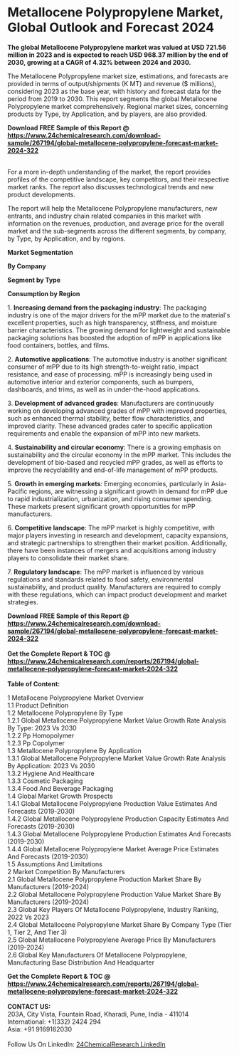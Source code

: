 <h1>Metallocene Polypropylene Market, Global Outlook and Forecast 2024</h1><p><strong>The global Metallocene Polypropylene market was valued at USD 721.56 million in 2023 and is expected to reach USD 968.37 million by the end of 2030, growing at a CAGR of 4.32% between 2024 and 2030.</strong></p><p>
</p><p>
The Metallocene Polypropylene market size, estimations, and forecasts are provided in terms of output/shipments (K MT) and revenue ($ millions), considering 2023 as the base year, with history and forecast data for the period from 2019 to 2030. This report segments the global Metallocene Polypropylene market comprehensively. Regional market sizes, concerning products by Type, by Application, and by players, are also provided.</p><div><b>Download FREE Sample of this Report @ 
            <a href="https://www.24chemicalresearch.com/download-sample/267194/global-metallocene-polypropylene-forecast-market-2024-322">
            https://www.24chemicalresearch.com/download-sample/267194/global-metallocene-polypropylene-forecast-market-2024-322</a></b></div><br><p>
</p><p>
For a more in-depth understanding of the market, the report provides profiles of the competitive landscape, key competitors, and their respective market ranks. The report also discusses technological trends and new product developments.</p><p>
</p><p>
The report will help the Metallocene Polypropylene manufacturers, new entrants, and industry chain related companies in this market with information on the revenues, production, and average price for the overall market and the sub-segments across the different segments, by company, by Type, by Application, and by regions.</p><p>
</p><p>
<strong>Market Segmentation</strong></p><p>
</p><p>
<strong>By Company</strong></p><p>
</p><p>
<strong>Segment by Type</strong></p><p>
</p><p>
</p><p>
</p><p>
<strong>Consumption by Region</strong></p><p>
</p><p>
1. <strong>Increasing demand from the packaging industry</strong>: The packaging industry is one of the major drivers for the mPP market due to the material's excellent properties, such as high transparency, stiffness, and moisture barrier characteristics. The growing demand for lightweight and sustainable packaging solutions has boosted the adoption of mPP in applications like food containers, bottles, and films.</p><p>
2. <strong>Automotive applications</strong>: The automotive industry is another significant consumer of mPP due to its high strength-to-weight ratio, impact resistance, and ease of processing. mPP is increasingly being used in automotive interior and exterior components, such as bumpers, dashboards, and trims, as well as in under-the-hood applications.</p><p>
3. <strong>Development of advanced grades</strong>: Manufacturers are continuously working on developing advanced grades of mPP with improved properties, such as enhanced thermal stability, better flow characteristics, and improved clarity. These advanced grades cater to specific application requirements and enable the expansion of mPP into new markets.</p><p>
4. <strong>Sustainability and circular economy</strong>: There is a growing emphasis on sustainability and the circular economy in the mPP market. This includes the development of bio-based and recycled mPP grades, as well as efforts to improve the recyclability and end-of-life management of mPP products.</p><p>
5. <strong>Growth in emerging markets</strong>: Emerging economies, particularly in Asia-Pacific regions, are witnessing a significant growth in demand for mPP due to rapid industrialization, urbanization, and rising consumer spending. These markets present significant growth opportunities for mPP manufacturers.</p><p>
6. <strong>Competitive landscape</strong>: The mPP market is highly competitive, with major players investing in research and development, capacity expansions, and strategic partnerships to strengthen their market position. Additionally, there have been instances of mergers and acquisitions among industry players to consolidate their market share.</p><p>
7. <strong>Regulatory landscape</strong>: The mPP market is influenced by various regulations and standards related to food safety, environmental sustainability, and product quality. Manufacturers are required to comply with these regulations, which can impact product development and market strategies.</p><div><b>Download FREE Sample of this Report @ 
            <a href="https://www.24chemicalresearch.com/download-sample/267194/global-metallocene-polypropylene-forecast-market-2024-322">
            https://www.24chemicalresearch.com/download-sample/267194/global-metallocene-polypropylene-forecast-market-2024-322</a></b></div><br><div><b>Get the Complete Report & TOC @ 
            <a href="https://www.24chemicalresearch.com/reports/267194/global-metallocene-polypropylene-forecast-market-2024-322">
            https://www.24chemicalresearch.com/reports/267194/global-metallocene-polypropylene-forecast-market-2024-322</a></b></div><br>
            <b>Table of Content:</b><p>1 Metallocene Polypropylene Market Overview<br />
1.1 Product Definition<br />
1.2 Metallocene Polypropylene By Type<br />
1.2.1 Global Metallocene Polypropylene Market Value Growth Rate Analysis By Type: 2023 Vs 2030<br />
1.2.2 Pp Homopolymer<br />
1.2.3 Pp Copolymer<br />
1.3 Metallocene Polypropylene By Application<br />
1.3.1 Global Metallocene Polypropylene Market Value Growth Rate Analysis By Application: 2023 Vs 2030<br />
1.3.2 Hygiene And Healthcare<br />
1.3.3 Cosmetic Packaging<br />
1.3.4 Food And Beverage Packaging<br />
1.4 Global Market Growth Prospects<br />
1.4.1 Global Metallocene Polypropylene Production Value Estimates And Forecasts (2019-2030)<br />
1.4.2 Global Metallocene Polypropylene Production Capacity Estimates And Forecasts (2019-2030)<br />
1.4.3 Global Metallocene Polypropylene Production Estimates And Forecasts (2019-2030)<br />
1.4.4 Global Metallocene Polypropylene Market Average Price Estimates And Forecasts (2019-2030)<br />
1.5 Assumptions And Limitations<br />
2 Market Competition By Manufacturers<br />
2.1 Global Metallocene Polypropylene Production Market Share By Manufacturers (2019-2024)<br />
2.2 Global Metallocene Polypropylene Production Value Market Share By Manufacturers (2019-2024)<br />
2.3 Global Key Players Of Metallocene Polypropylene, Industry Ranking, 2022 Vs 2023<br />
2.4 Global Metallocene Polypropylene Market Share By Company Type (Tier 1, Tier 2, And Tier 3)<br />
2.5 Global Metallocene Polypropylene Average Price By Manufacturers (2019-2024)<br />
2.6 Global Key Manufacturers Of Metallocene Polypropylene, Manufacturing Base Distribution And Headquarter</p><div><b>Get the Complete Report & TOC @ 
            <a href="https://www.24chemicalresearch.com/reports/267194/global-metallocene-polypropylene-forecast-market-2024-322">
            https://www.24chemicalresearch.com/reports/267194/global-metallocene-polypropylene-forecast-market-2024-322</a></b></div><br><b>CONTACT US:</b><br>
            203A, City Vista, Fountain Road, Kharadi, Pune, India - 411014<br>
            International: +1(332) 2424 294<br>
            Asia: +91 9169162030 <br><br>
            Follow Us On LinkedIn: <a href="https://www.linkedin.com/company/24chemicalresearch/">24ChemicalResearch LinkedIn</a>